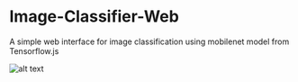 # Image-Classifier-Web
A simple web interface for image classification using mobilenet model from Tensorflow.js

![alt text](https://github.com/wongsenoch/Image-Classifier-Web/blob/master/illustration.png)
